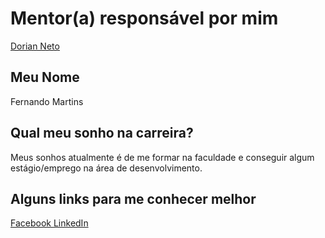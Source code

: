 # Mentor(a) responsável por mim

[Dorian Neto](/mentores/perfis/dorian_neto.md)

## Meu Nome

Fernando Martins

## Qual meu sonho na carreira?

Meus sonhos atualmente é de me formar na faculdade e conseguir algum estágio/emprego na área de desenvolvimento.

## Alguns links para me conhecer melhor

[Facebook ](https://facebook.com/fernando.martins.3551)
[LinkedIn ](https://br.linkedin.com/in/fernando-antônio-martins-vieira-júnior-b09524a4)
